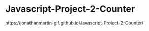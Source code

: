 # Javascript-Project-2-Counter
 
https://jonathanmartin-gif.github.io/Javascript-Project-2-Counter/
